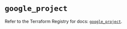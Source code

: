 # `google_project`

Refer to the Terraform Registry for docs: [`google_project`](https://registry.terraform.io/providers/hashicorp/google-beta/5.17.0/docs/resources/google_project).
